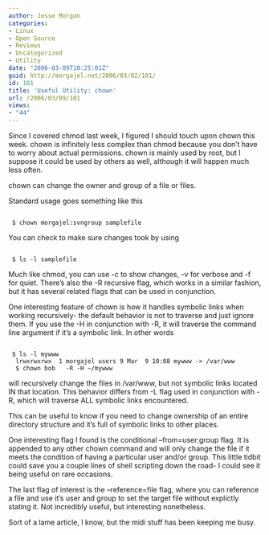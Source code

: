 ```yaml
---
author: Jesse Morgan
categories:
- Linux
- Open Source
- Reviews
- Uncategorized
- Utility
date: "2006-03-09T10:25:01Z"
guid: http://morgajel.net/2006/03/02/101/
id: 101
title: 'Useful Utility: chown'
url: /2006/03/09/101
views:
- "44"
---
```


Since I covered chmod last week, I figured I should touch upon chown this week. chown is infinitely less complex than chmod because you don’t have to worry about actual permissions. chown is mainly used by root, but I suppose it could be used by others as well, although it will happen much less often.

chown can change the owner and group of a file or files.

Standard usage goes something like this

```

 $ chown morgajel:svngroup samplefile
```

You can check to make sure changes took by using

```

 $ ls -l samplefile
```

Much like chmod, you can use -c to show changes, -v for verbose and -f for quiet. There’s also the -R recursive flag, which works in a similar fashion, but it has several related flags that can be used in conjunction.

One interesting feature of chown is how it handles symbolic links when working recursively- the default behavior is not to traverse and just ignore them. If you use the -H in conjunction with -R, it will traverse the command line argument if it’s a symbolic link. In other words

```

 $ ls -l mywww
  lrwxrwxrwx  1 morgajel users 9 Mar  9 10:08 mywww -> /var/www
  $ chown bob   -R -H ~/mywww
```

will recursively change the files in /var/www, but not symbolic links located IN that location. This behavior differs from -L flag used in conjunction with -R, which will traverse ALL symbolic links encountered.

This can be useful to know if you need to change ownership of an entire directory structure and it’s full of symbolic links to other places.

One interesting flag I found is the conditional –from=user:group flag. It is appended to any other chown command and will only change the file if it meets the condition of having a particular user and/or group. This little tidbit could save you a couple lines of shell scripting down the road- I could see it being useful on rare occasions.

The last flag of interest is the –reference=file flag, where you can reference a file and use it’s user and group to set the target file without explictly stating it. Not incredibly useful, but interesting nonetheless.

Sort of a lame article, I know, but the midi stuff has been keeping me busy.